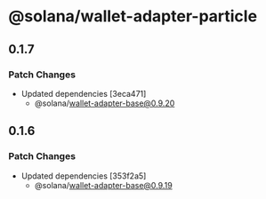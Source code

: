 # @solana/wallet-adapter-particle

## 0.1.7

### Patch Changes

-   Updated dependencies [3eca471]
    -   @solana/wallet-adapter-base@0.9.20

## 0.1.6

### Patch Changes

-   Updated dependencies [353f2a5]
    -   @solana/wallet-adapter-base@0.9.19
